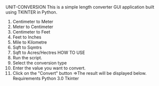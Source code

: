 UNIT-CONVERSION
This is a simple length converter GUI application built using TKINTER in Python.
1. Centimeter to Meter
2. Meter to Centimeter
3. Centimeter to Feet
4. Feet to Inches
5. Mile to Kilometre
6. Sqft to Sqmtrs
7. Sqft to Acres/Hectres
HOW TO USE
1. Run the script.
2. Select the conversion type
3. Enter the value you want to convert.
4. Click on the "Convert" button =>The result will be displayed below.
Requirements
Python 3.0
Tkinter   
